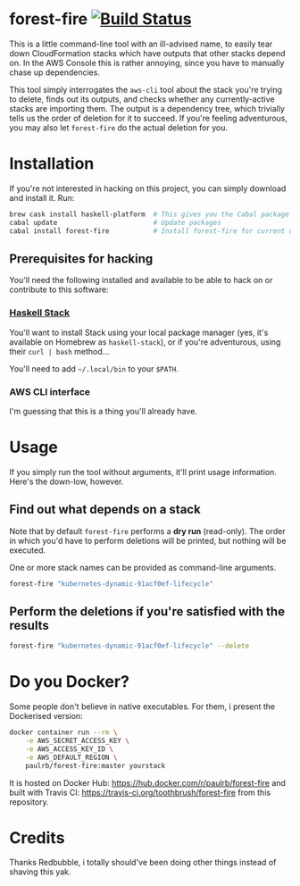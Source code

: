 # forest-fire [![Build Status](https://travis-ci.org/toothbrush/forest-fire.svg?branch=master)](https://travis-ci.org/toothbrush/forest-fire)

This is a little command-line tool with an ill-advised name, to easily
tear down CloudFormation stacks which have outputs that other stacks
depend on.  In the AWS Console this is rather annoying, since you have
to manually chase up dependencies.

This tool simply interrogates the `aws-cli` tool about the stack
you're trying to delete, finds out its outputs, and checks whether any
currently-active stacks are importing them.  The output is a
dependency tree, which trivially tells us the order of deletion for it
to succeed.  If you're feeling adventurous, you may also let
`forest-fire` do the actual deletion for you.

# Installation

If you're not interested in hacking on this project, you can simply
download and install it.  Run:

```sh
brew cask install haskell-platform  # This gives you the Cabal package manager
cabal update                        # Update packages
cabal install forest-fire           # Install forest-fire for current user
```

## Prerequisites for hacking

You'll need the following installed and available to be able to hack
on or contribute to this software:

### [Haskell Stack](https://docs.haskellstack.org/en/stable/README/)

You'll want to install Stack using your local package manager (yes,
it's available on Homebrew as `haskell-stack`), or if you're
adventurous, using their `curl | bash` method...

You'll need to add `~/.local/bin` to your `$PATH`.

### AWS CLI interface

I'm guessing that this is a thing you'll already have.

# Usage

If you simply run the tool without arguments, it'll print usage
information.  Here's the down-low, however.

## Find out what depends on a stack

Note that by default `forest-fire` performs a **dry run** (read-only).  The order in which
you'd have to perform deletions will be printed, but nothing will be
executed.

One or more stack names can be provided as command-line arguments.

```sh
forest-fire "kubernetes-dynamic-91acf0ef-lifecycle"
```

## Perform the deletions if you're satisfied with the results

```sh
forest-fire "kubernetes-dynamic-91acf0ef-lifecycle" --delete
```

# Do you Docker?

Some people don't believe in native executables.  For them, i present
the Dockerised version:

```sh
docker container run --rm \
    -e AWS_SECRET_ACCESS_KEY \
    -e AWS_ACCESS_KEY_ID \
    -e AWS_DEFAULT_REGION \
    paulrb/forest-fire:master yourstack
```

It is hosted on Docker Hub: https://hub.docker.com/r/paulrb/forest-fire
and built with Travis CI: https://travis-ci.org/toothbrush/forest-fire
from this repository.

# Credits

Thanks Redbubble, i totally should've been doing other things instead
of shaving this yak.
